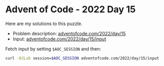 # Advent of Code - 2022 Day 15
Here are my solutions to this puzzle.

* Problem description: [adventofcode.com/2022/day/15](https://adventofcode.com/2022/day/15)
* Input: [adventofcode.com/2022/day/15/input](https://adventofcode.com/2022/day/15/input)

Fetch input by setting `$AOC_SESSION` and then:
```bash
curl -OJLsb session=$AOC_SESSION adventofcode.com/2022/day/15/input
```
